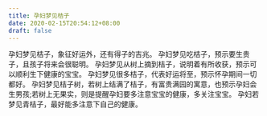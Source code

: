 ```yaml
---
title: 孕妇梦见桔子
date: 2020-02-15T20:54:12+08:00
draft: false
---
```


孕妇梦见桔子，象征好运外，还有得子的吉兆。
孕妇梦见吃桔子，预示要生贵子，且孩子将来会很聪明。
孕妇梦见从树上摘到桔子，说明着有所收获，预示可以顺利生下健康的宝宝。
孕妇梦见很多桔子，代表好运将至，预示怀孕期间一切都好。
孕妇梦见桔子树，若树上结满了桔子，有富贵满园的寓意，也预示孕妇会生男孩;若树上无果实，则是提醒孕妇要多注意宝宝的健康，多关注宝宝。
孕妇若梦见青桔子，最好能多注意下自己的健康。